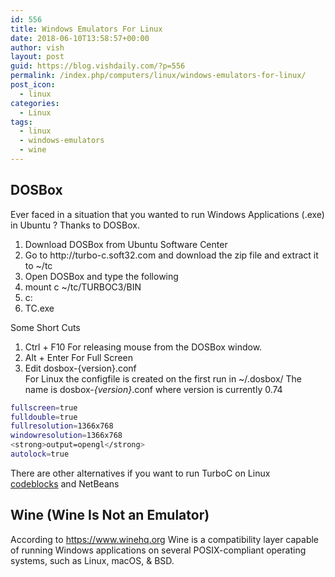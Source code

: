 ```yaml
---
id: 556
title: Windows Emulators For Linux
date: 2018-06-10T13:58:57+00:00
author: vish
layout: post
guid: https://blog.vishdaily.com/?p=556
permalink: /index.php/computers/linux/windows-emulators-for-linux/
post_icon:
  - linux
categories:
  - Linux
tags:
  - linux
  - windows-emulators
  - wine
---
```

## DOSBox

Ever faced in a situation that you wanted to run Windows Applications (.exe) in Ubuntu ? Thanks to DOSBox.

<li style="list-style-type: none;">
  <ol>
    <li>
      Download DOSBox from Ubuntu Software Center
    </li>
    <li>
      Go to http://turbo-c.soft32.com and download the zip file and extract it to ~/tc
    </li>
    <li>
      Open DOSBox and type the following
    </li>
    <li>
      mount c ~/tc/TURBOC3/BIN
    </li>
    <li>
      c:
    </li>
    <li>
      TC.exe
    </li>
  </ol>
</li>

Some Short Cuts

<li style="list-style-type: none;">
  <ol>
    <li>
      Ctrl + F10 For releasing mouse from the DOSBox window.
    </li>
    <li>
      Alt + Enter For Full Screen
    </li>
    <li>
      Edit dosbox-{version}.conf<br /> For Linux the configfile is created on the first run in ~/.dosbox/ The name is dosbox-<i>{version}</i>.conf where version is currently 0.74
    </li>
  </ol>
</li>

```bash
fullscreen=true
fulldouble=true
fullresolution=1366x768
windowresolution=1366x768
<strong>output=opengl</strong>
autolock=true
```

There are other alternatives if you want to run TurboC on Linux [codeblocks](http://codeblocks.org/) and NetBeans

## Wine (Wine Is Not an Emulator)

According to https://www.winehq.org Wine is a compatibility layer capable of running Windows applications on several POSIX-compliant operating systems, such as Linux, macOS, & BSD.

&nbsp;